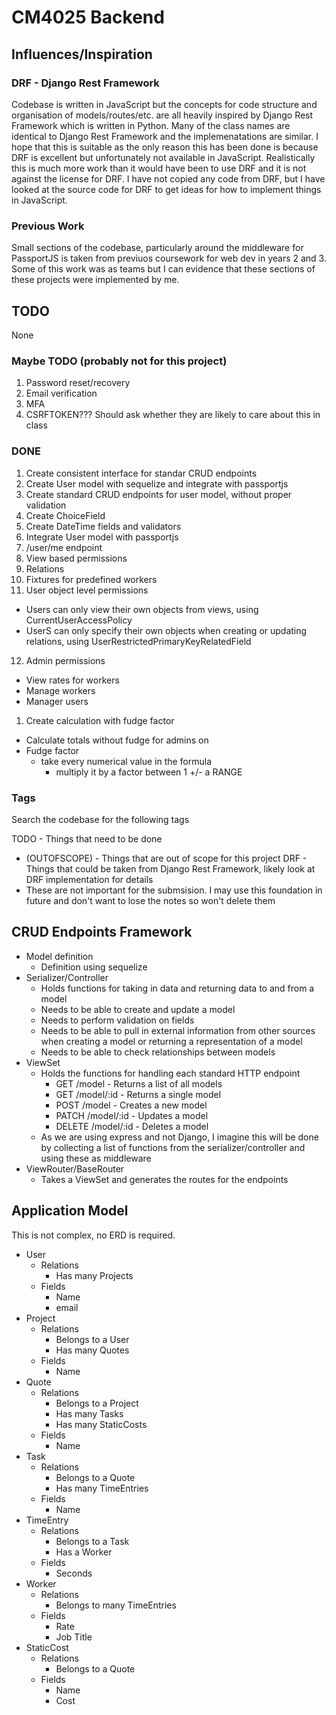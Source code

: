 # CM4025 Backend

## Influences/Inspiration

### DRF - Django Rest Framework

Codebase is written in JavaScript but the concepts for code structure and organisation of models/routes/etc. are all heavily inspired by
Django Rest Framework which is written in Python. Many of the class names are identical to Django Rest Framework and the implemenatations are similar.
I hope that this is suitable as the only reason this has been done is because DRF is excellent but unfortunately not available in JavaScript. Realistically this is much
more work than it would have been to use DRF and it is not against the license for DRF. I have not copied any code from DRF, but I have looked at the source code for DRF
to get ideas for how to implement things in JavaScript.

### Previous Work

Small sections of the codebase, particularly around the middleware for PassportJS is taken from previuos coursework for web dev in years 2 and 3. Some of this work was as teams
but I can evidence that these sections of these projects were implemented by me.

## TODO

None

### Maybe TODO (probably not for this project)
    
1. Password reset/recovery
2. Email verification
3. MFA
7. CSRFTOKEN??? Should ask whether they are likely to care about this in class

### DONE
1. Create consistent interface for standar CRUD endpoints
2. Create User model with sequelize and integrate with passportjs
3. Create standard CRUD endpoints for user model, without proper validation
4. Create ChoiceField
5. Create DateTime fields and validators
6. Integrate User model with passportjs
7. /user/me endpoint
8. View based permissions
9. Relations
10. Fixtures for predefined workers
11. User object level permissions
  - Users can only view their own objects from views, using CurrentUserAccessPolicy
  - UserS can only specify their own objects when creating or updating relations, using UserRestrictedPrimaryKeyRelatedField
12. Admin permissions
   - View rates for workers
   - Manage workers
   - Manager users
1. Create calculation with fudge factor
  - Calculate totals without fudge for admins on
  - Fudge factor
    - take every numerical value in the formula
      - multiply it by a factor between 1 +/- a RANGE

### Tags

Search the codebase for the following tags

TODO - Things that need to be done
  - (OUTOFSCOPE) - Things that are out of scope for this project
DRF - Things that could be taken from Django Rest Framework, likely look at DRF implementation for details
  - These are not important for the submsision. I may use this foundation in future and don't want to lose the notes so won't delete them

## CRUD Endpoints Framework

- Model definition
  - Definition using sequelize
- Serializer/Controller
  - Holds functions for taking in data and returning data to and from a model
  - Needs to be able to create and update a model
  - Needs to perform validation on fields
  - Needs to be able to pull in external information from other sources when creating a model or returning a representation of a model
  - Needs to be able to check relationships between models
- ViewSet
  - Holds the functions for handling each standard HTTP endpoint
    - GET /model - Returns a list of all models
    - GET /model/:id - Returns a single model
    - POST /model - Creates a new model
    - PATCH /model/:id - Updates a model
    - DELETE /model/:id - Deletes a model
  - As we are using express and not Django, I imagine this will be done by collecting a list of functions from the serializer/controller and using these as middleware
- ViewRouter/BaseRouter
  - Takes a ViewSet and generates the routes for the endpoints

## Application Model

This is not complex, no ERD is required.

- User
  - Relations
    - Has many Projects
  - Fields
    - Name
    - email
- Project
  - Relations
    - Belongs to a User
    - Has many Quotes
  - Fields
    - Name
- Quote
  - Relations
    - Belongs to a Project
    - Has many Tasks
    - Has many StaticCosts
  - Fields
    - Name
- Task
  - Relations
    - Belongs to a Quote
    - Has many TimeEntries
  - Fields
    - Name
- TimeEntry
  - Relations
    - Belongs to a Task
    - Has a Worker
  - Fields
    - Seconds
- Worker
  - Relations
    - Belongs to many TimeEntries
  - Fields
    - Rate
    - Job Title
- StaticCost
  - Relations
    - Belongs to a Quote
  - Fields
    - Name
    - Cost